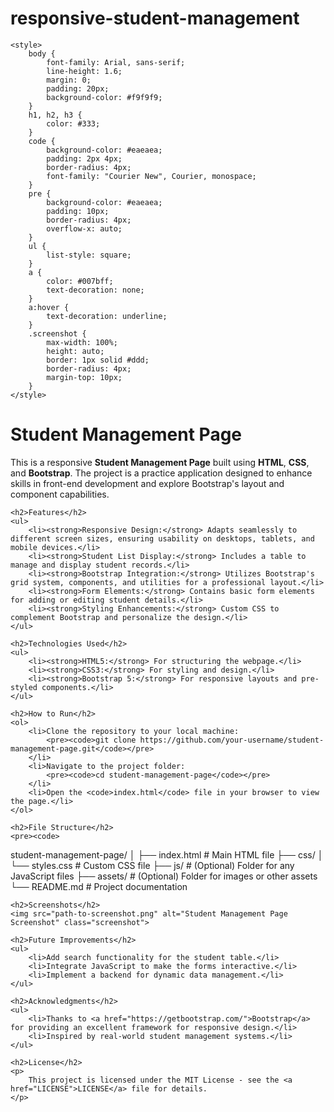 # responsive-student-management


    <style>
        body {
            font-family: Arial, sans-serif;
            line-height: 1.6;
            margin: 0;
            padding: 20px;
            background-color: #f9f9f9;
        }
        h1, h2, h3 {
            color: #333;
        }
        code {
            background-color: #eaeaea;
            padding: 2px 4px;
            border-radius: 4px;
            font-family: "Courier New", Courier, monospace;
        }
        pre {
            background-color: #eaeaea;
            padding: 10px;
            border-radius: 4px;
            overflow-x: auto;
        }
        ul {
            list-style: square;
        }
        a {
            color: #007bff;
            text-decoration: none;
        }
        a:hover {
            text-decoration: underline;
        }
        .screenshot {
            max-width: 100%;
            height: auto;
            border: 1px solid #ddd;
            border-radius: 4px;
            margin-top: 10px;
        }
    </style>
</head>
<body>
    <h1>Student Management Page</h1>
    <p>
        This is a responsive <strong>Student Management Page</strong> built using <strong>HTML</strong>, <strong>CSS</strong>, and <strong>Bootstrap</strong>. 
        The project is a practice application designed to enhance skills in front-end development and explore Bootstrap's layout and component capabilities.
    </p>

    <h2>Features</h2>
    <ul>
        <li><strong>Responsive Design:</strong> Adapts seamlessly to different screen sizes, ensuring usability on desktops, tablets, and mobile devices.</li>
        <li><strong>Student List Display:</strong> Includes a table to manage and display student records.</li>
        <li><strong>Bootstrap Integration:</strong> Utilizes Bootstrap's grid system, components, and utilities for a professional layout.</li>
        <li><strong>Form Elements:</strong> Contains basic form elements for adding or editing student details.</li>
        <li><strong>Styling Enhancements:</strong> Custom CSS to complement Bootstrap and personalize the design.</li>
    </ul>

    <h2>Technologies Used</h2>
    <ul>
        <li><strong>HTML5:</strong> For structuring the webpage.</li>
        <li><strong>CSS3:</strong> For styling and design.</li>
        <li><strong>Bootstrap 5:</strong> For responsive layouts and pre-styled components.</li>
    </ul>

    <h2>How to Run</h2>
    <ol>
        <li>Clone the repository to your local machine:
            <pre><code>git clone https://github.com/your-username/student-management-page.git</code></pre>
        </li>
        <li>Navigate to the project folder:
            <pre><code>cd student-management-page</code></pre>
        </li>
        <li>Open the <code>index.html</code> file in your browser to view the page.</li>
    </ol>

    <h2>File Structure</h2>
    <pre><code>
student-management-page/
│
├── index.html          # Main HTML file
├── css/
│   └── styles.css      # Custom CSS file
├── js/                 # (Optional) Folder for any JavaScript files
├── assets/             # (Optional) Folder for images or other assets
└── README.md           # Project documentation
    </code></pre>

    <h2>Screenshots</h2>
    <img src="path-to-screenshot.png" alt="Student Management Page Screenshot" class="screenshot">

    <h2>Future Improvements</h2>
    <ul>
        <li>Add search functionality for the student table.</li>
        <li>Integrate JavaScript to make the forms interactive.</li>
        <li>Implement a backend for dynamic data management.</li>
    </ul>

    <h2>Acknowledgments</h2>
    <ul>
        <li>Thanks to <a href="https://getbootstrap.com/">Bootstrap</a> for providing an excellent framework for responsive design.</li>
        <li>Inspired by real-world student management systems.</li>
    </ul>

    <h2>License</h2>
    <p>
        This project is licensed under the MIT License - see the <a href="LICENSE">LICENSE</a> file for details.
    </p>
</body>



